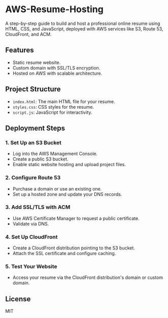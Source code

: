 # AWS-Resume-Hosting

A step-by-step guide to build and host a professional online resume using HTML, CSS, and JavaScript, deployed with AWS services like S3, Route 53, CloudFront, and ACM.

## Features
- Static resume website.
- Custom domain with SSL/TLS encryption.
- Hosted on AWS with scalable architecture.

## Project Structure
- `index.html`: The main HTML file for your resume.
- `styles.css`: CSS styles for the resume.
- `script.js`: JavaScript for interactivity.

## Deployment Steps
### 1. Set Up an S3 Bucket
- Log into the AWS Management Console.
- Create a public S3 bucket.
- Enable static website hosting and upload project files.

### 2. Configure Route 53
- Purchase a domain or use an existing one.
- Set up a hosted zone and update your DNS records.

### 3. Add SSL/TLS with ACM
- Use AWS Certificate Manager to request a public certificate.
- Validate via DNS.

### 4. Set Up CloudFront
- Create a CloudFront distribution pointing to the S3 bucket.
- Attach the SSL certificate and configure caching.

### 5. Test Your Website
- Access your resume via the CloudFront distribution's domain or custom domain.

## License
MIT

